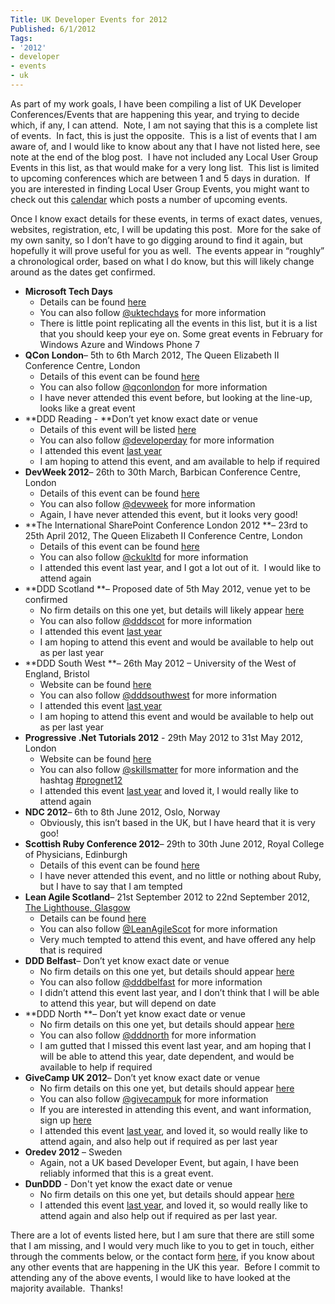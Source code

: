 ```yaml
---
Title: UK Developer Events for 2012
Published: 6/1/2012
Tags:
- '2012'
- developer
- events
- uk
---
```


As part of my work goals, I have been compiling a list of UK Developer Conferences/Events that are happening this year, and trying to decide which, if any, I can attend.  Note, I am not saying that this is a complete list of events.  In fact, this is just the opposite.  This is a list of events that I am aware of, and I would like to know about any that I have not listed here, see note at the end of the blog post.  I have not included any Local User Group Events in this list, as that would make for a very long list.  This list is limited to upcoming conferences which are between 1 and 5 days in duration.  If you are interested in finding Local User Group Events, you might want to check out this [calendar](http://www.aberdeendevelopers.co.uk/page/Scottish-Meetings.aspx) which posts a number of upcoming events.

Once I know exact details for these events, in terms of exact dates, venues, websites, registration, etc, I will be updating this post.  More for the sake of my own sanity, so I don’t have to go digging around to find it again, but hopefully it will prove useful for you as well.  The events appear in “roughly” a chronological order, based on what I do know, but this will likely change around as the dates get confirmed.

- **Microsoft Tech Days**
  - Details can be found [here](http://uktechdays.cloudapp.net/upcoming-events.aspx)
  - You can also follow [@uktechdays](https://twitter.com/#!/uktechdays) for more information
  - There is little point replicating all the events in this list, but it is a list that you should keep your eye on. Some great events in February for Windows Azure and Windows Phone 7
- **QCon London**– 5th to 6th March 2012, The Queen Elizabeth II Conference Centre, London
  - Details of this event can be found [here](http://qconlondon.com/)
  - You can also follow [@qconlondon](https://twitter.com/#%21/QConLondon) for more information
  - I have never attended this event before, but looking at the line-up, looks like a great event
- **DDD Reading - **Don’t yet know exact date or venue
  - Details of this event will be listed [here](http://www.developerdeveloperdeveloper.com/home/)
  - You can also follow [@developerday](https://twitter.com/#!/developerday) for more information
  - I attended this event [last year](http://www.gep13.co.uk/blog/a-review-of-ddd9-by-a-ddd-virgin)
  - I am hoping to attend this event, and am available to help if required
- **DevWeek 2012**– 26th to 30th March, Barbican Conference Centre, London
  - Details of this event can be found [here](http://www.devweek.com/)
  - You can also follow [@devweek](https://twitter.com/#!/devweek) for more information
  - Again, I have never attended this event, but it looks very good!
- **The International SharePoint Conference London 2012 **– 23rd to 25th April 2012, The Queen Elizabeth II Conference Centre, London
  - Details of this event can be found [here](http://www.internationalsharepointconference.com/Pages/default.aspx)
  - You can also follow [@ckukltd](https://twitter.com/#!/ckukltd) for more information
  - I attended this event last year, and I got a lot out of it.  I would like to attend again
- **DDD Scotland **– Proposed date of 5th May 2012, venue yet to be confirmed
  - No firm details on this one yet, but details will likely appear [here](http://www.developerdeveloperdeveloper.com/home/)
  - You can also follow [@dddscot](https://twitter.com/#!/dddscot) for more information
  - I attended this event [last year](http://www.gep13.co.uk/blog/a-review-of-dddscot-by-a-dddscot-virgin)
  - I am hoping to attend this event and would be available to help out as per last year
- **DDD South West **– 26th May 2012 – University of the West of England, Bristol
  - Website can be found [here](http://dddsouthwest.com/)
  - You can also follow [@dddsouthwest](https://twitter.com/#!/dddsouthwest) for more information
  - I attended this event [last year](http://www.gep13.co.uk/blog/a-review-of-dddsw-by-a-dddsw-virgin)
  - I am hoping to attend this event and would be available to help out as per last year
- **Progressive .Net Tutorials 2012** - 29th May 2012 to 31st May 2012, London
  - Website can be found [here](http://skillsmatter.com/event/open-source-dot-net/prognet-2012)
  - You can also follow [@skillsmatter](https://twitter.com/#!/skillsmatter) for more information and the hashtag [#prognet12](https://twitter.com/#!/search/realtime/%23prognet12)
  - I attended this event [last year](http://www.gep13.co.uk/blog/progressive-net-tutorials-a-review-skillsmatter-prognet11) and loved it, I would really like to attend again
- **NDC 2012**– 6th to 8th June 2012, Oslo, Norway
  - Obviously, this isn’t based in the UK, but I have heard that it is very goo!
- **Scottish Ruby Conference 2012**– 29th to 30th June 2012, Royal College of Physicians, Edinburgh
  - Details of this event can be found [here](http://scottishrubyconference.com)
  - I have never attended this event, and no little or nothing about Ruby, but I have to say that I am tempted
- **Lean Agile Scotland**– 21st September 2012 to 22nd September 2012, [The Lighthouse, Glasgow](http://www.glasgow.gov.uk/en/Visitors/TheLighthouse/)
  - Details can be found [here](http://lanyrd.com/2012/lean-agile-scotland/)
  - You can also follow [@LeanAgileScot](https://twitter.com/#!/LeanAgileScot) for more information
  - Very much tempted to attend this event, and have offered any help that is required
- **DDD Belfast**– Don’t yet know exact date or venue
  - No firm details on this one yet, but details should appear [here](http://www.developerdeveloperdeveloper.com/home/)
  - You can also follow [@dddbelfast](https://twitter.com/#!/dddbelfast) for more information
  - I didn’t attend this event last year, and I don’t think that I will be able to attend this year, but will depend on date
- **DDD North **– Don’t yet know exact date or venue
  - No firm details on this one yet, but details should appear [here](http://www.developerdeveloperdeveloper.com/home/)
  - You can also follow [@dddnorth](https://twitter.com/#!/dddnorth) for more information
  - I am gutted that I missed this event last year, and am hoping that I will be able to attend this year, date dependent, and would be available to help if required
- **GiveCamp UK 2012**– Don’t yet know exact date or venue
  - No firm details on this one yet, but details should appear [here](http://www.givecamp.org.uk/)
  - You can also follow [@givecampuk](https://twitter.com/#!/givecampuk) for more information
  - If you are interested in attending this event, and want information, sign up [here](http://www.givecamp.org.uk/StayInformed)
  - I attended this event [last year](http://www.gep13.co.uk/blog/my-impressions-of-givecampuk), and loved it, so would really like to attend again, and also help out if required as per last year
- **Oredev 2012** – Sweden
  - Again, not a UK based Developer Event, but again, I have been reliably informed that this is a great event.
- **DunDDD** - Don't yet know the exact date or venue
  - No firm details on this one yet, but details should appear [here](http://www.dddscotland.co.uk/)
  - I attended this event [last year](http://www.gep13.co.uk/blog/a-review-of-dunddd), and loved it, so would really like to attend again and also help out if required as per last year.

There are a lot of events listed here, but I am sure that there are still some that I am missing, and I would very much like to you to get in touch, either through the comments below, or the contact form [here](http://www.gep13.co.uk/contact), if you know about any other events that are happening in the UK this year.  Before I commit to attending any of the above events, I would like to have looked at the majority available.  Thanks!
